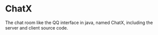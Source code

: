 # ChatX
The chat room like the QQ interface in java, named ChatX, including the server and client source code.

